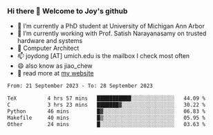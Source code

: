 ### Hi there 👋 Welcome to Joy's github

- 🔭 I’m currently a PhD student at University of Michigan Ann Arbor
- 🌱 I’m currently working with Prof. Satish Narayanasamy on trusted hardware and systems
- 👯 Computer Architect
- 📫 joydong [AT] umich.edu is the mailbox I check most often
- 😄 also know as jiao_chew
- 💬 read more at [my website](https://joydddd.github.io/)
<!--START_SECTION:waka-->

```txt
From: 21 September 2023 - To: 28 September 2023

TeX          4 hrs 57 mins   ███████████░░░░░░░░░░░░░░   44.09 %
C            3 hrs 23 mins   ███████▓░░░░░░░░░░░░░░░░░   30.22 %
Python       46 mins         █▓░░░░░░░░░░░░░░░░░░░░░░░   06.83 %
Makefile     40 mins         █▒░░░░░░░░░░░░░░░░░░░░░░░   05.95 %
Other        24 mins         █░░░░░░░░░░░░░░░░░░░░░░░░   03.63 %
```

<!--END_SECTION:waka-->
